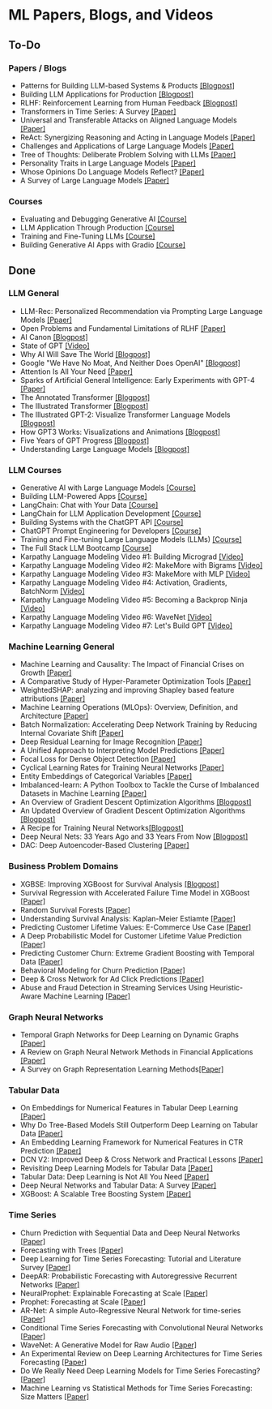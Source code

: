 # ML Papers, Blogs, and Videos

## To-Do
### Papers / Blogs
* Patterns for Building LLM-based Systems & Products [[Blogpost]](https://eugeneyan.com/writing/llm-patterns/)
* Building LLM Applications for Production [[Blogpost]](https://huyenchip.com/2023/04/11/llm-engineering.html)
* RLHF: Reinforcement Learning from Human Feedback [[Blogpost]](https://huyenchip.com/2023/05/02/rlhf.html)
* Transformers in Time Series: A Survey [[Paper]](https://arxiv.org/abs/2202.07125)
* Universal and Transferable Attacks on Aligned Language Models [[Paper]](https://llm-attacks.org)
* ReAct: Synergizing Reasoning and Acting in Language Models [[Paper]](https://arxiv.org/abs/2210.03629)
* Challenges and Applications of Large Language Models [[Paper]](https://arxiv.org/abs/2307.10169)
* Tree of Thoughts: Deliberate Problem Solving with LLMs [[Paper]](https://arxiv.org/abs/2305.10601)
* Personality Traits in Large Language Models [[Paper]](https://arxiv.org/abs/2307.00184)
* Whose Opinions Do Language Models Reflect? [[Paper]](https://arxiv.org/abs/2303.17548)
* A Survey of Large Language Models [[Paper]](https://arxiv.org/abs/2303.18223)

### Courses
* Evaluating and Debugging Generative AI [[Course]](https://www.deeplearning.ai/short-courses/evaluating-debugging-generative-ai/)
* LLM Application Through Production [[Course]](https://www.edx.org/course/large-language-models-application-through-production)
* Training and Fine-Tuning LLMs [[Course]](https://www.wandb.courses/courses/training-fine-tuning-LLMs)
* Building Generative AI Apps with Gradio [[Course]](https://www.deeplearning.ai/short-courses/building-generative-ai-applications-with-gradio/)

## Done
### LLM General
* LLM-Rec: Personalized Recommendation via Prompting Large Language Models [[Ppaer]](https://arxiv.org/abs/2307.15780)
* Open Problems and Fundamental Limitations of RLHF [[Paper]](https://arxiv.org/abs/2307.15217)
* AI Canon [[Blogpost]](https://a16z.com/2023/05/25/ai-canon/)
* State of GPT [[Video]](https://youtu.be/bZQun8Y4L2A)
* Why AI Will Save The World [[Blogpost]](https://a16z.com/2023/06/06/ai-will-save-the-world/)
* Google "We Have No Moat, And Neither Does OpenAI" [[Blogpost]](https://www.semianalysis.com/p/google-we-have-no-moat-and-neither)
* Attention Is All Your Need [[Paper]](https://arxiv.org/abs/1706.03762)
* Sparks of Artificial General Intelligence: Early Experiments with GPT-4 [[Paper]](https://arxiv.org/pdf/2303.12712.pdf)
* The Annotated Transformer [[Blogpost]](http://nlp.seas.harvard.edu/annotated-transformer/)
* The Illustrated Transformer [[Blogpost]](https://jalammar.github.io/illustrated-transformer/)
* The Illustrated GPT-2: Visualize Transformer Language Models [[Blogpost]](https://jalammar.github.io/illustrated-gpt2/)
* How GPT3 Works: Visualizations and Animations [[Blogpost]](https://jalammar.github.io/how-gpt3-works-visualizations-animations/)
* Five Years of GPT Progress [[Blogpost]](https://finbarr.ca/five-years-of-gpt-progress/)
* Understanding Large Language Models [[Blogpost]](https://magazine.sebastianraschka.com/p/understanding-large-language-models)

### LLM Courses
* Generative AI with Large Language Models [[Course]](https://www.coursera.org/learn/generative-ai-with-llms)
* Building LLM-Powered Apps [[Course]](https://www.wandb.courses/courses/building-llm-powered-apps)
* LangChain: Chat with Your Data [[Course]](https://www.deeplearning.ai/short-courses/langchain-chat-with-your-data/)
* LangChain for LLM Application Development [[Course]](https://www.deeplearning.ai/short-courses/langchain-for-llm-application-development/)
* Building Systems with the ChatGPT API [[Course]](https://www.deeplearning.ai/short-courses/building-systems-with-chatgpt/)
* ChatGPT Prompt Engineering for Developers [[Course]](https://www.deeplearning.ai/short-courses/chatgpt-prompt-engineering-for-developers/)
* Training and Fine-tuning Large Language Models (LLMs) [[Course]](https://www.wandb.courses/courses/training-fine-tuning-LLMs)
* The Full Stack LLM Bootcamp [[Course]](https://fullstackdeeplearning.com/llm-bootcamp/spring-2023/)
* Karpathy Language Modeling Video #1: Building Micrograd [[Video]](https://youtu.be/VMj-3S1tku0)
* Karpathy Language Modeling Video #2: MakeMore with Bigrams [[Video]](https://youtu.be/PaCmpygFfXo)
* Karpathy Language Modeling Video #3: MakeMore with MLP [[Video]](https://youtu.be/TCH_1BHY58I)
* Karpathy Language Modeling Video #4: Activation, Gradients, BatchNorm [[Video]](https://youtu.be/P6sfmUTpUmc)
* Karpathy Language Modeling Video #5: Becoming a Backprop Ninja [[Video]](https://youtu.be/q8SA3rM6ckI)
* Karpathy Language Modeling Video #6: WaveNet [[Video]](https://youtu.be/t3YJ5hKiMQ0)
* Karpathy Language Modeling Video #7: Let's Build GPT [[Video]](https://youtu.be/kCc8FmEb1nY)

### Machine Learning General
* Machine Learning and Causality: The Impact of Financial Crises on Growth [[Paper]](shorturl.at/izFMR)
* A Comparative Study of Hyper-Parameter Optimization Tools [[Paper]](https://arxiv.org/abs/2201.06433)
* WeightedSHAP: analyzing and improving Shapley based feature attributions [[Paper]](https://arxiv.org/abs/2209.13429)
* Machine Learning Operations (MLOps): Overview, Definition, and Architecture [[Paper]](https://arxiv.org/abs/2205.02302)
* Batch Normalization: Accelerating Deep Network Training by Reducing Internal Covariate Shift [[Paper]](https://arxiv.org/abs/1502.03167)
* Deep Residual Learning for Image Recognition [[Paper]](https://arxiv.org/abs/1512.03385)
* A Unified Approach to Interpreting Model Predictions [[Paper]](https://arxiv.org/abs/1705.07874)
* Focal Loss for Dense Object Detection [[Paper]](https://arxiv.org/abs/1708.02002)
* Cyclical Learning Rates for Training Neural Networks [[Paper]](https://arxiv.org/abs/1506.01186)
* Entity Embeddings of Categorical Variables [[Paper]](https://arxiv.org/abs/1604.06737)
* Imbalanced-learn: A Python Toolbox to Tackle the Curse of Imbalanced Datasets in Machine Learning [[Paper]](https://arxiv.org/abs/1609.06570)
* An Overview of Gradient Descent Optimization Algorithms [[Blogpost]](https://ruder.io/optimizing-gradient-descent/)
* An Updated Overview of Gradient Descent Optimization Algorithms [[Blogpost]](https://johnchenresearch.github.io/demon/)
* A Recipe for Training Neural Networks[[Blogpost]](https://karpathy.github.io/2019/04/25/recipe/)
* Deep Neural Nets: 33 Years Ago and 33 Years From Now [[Blogpost]](https://karpathy.github.io/2022/03/14/lecun1989/)
* DAC: Deep Autoencoder-Based Clustering [[Paper]](https://arxiv.org/abs/2102.07472)

### Business Problem Domains
* XGBSE: Improving XGBoost for Survival Analysis [[Blogpost]](https://towardsdatascience.com/xgbse-improving-xgboost-for-survival-analysis-393d47f1384a)
* Survival Regression with Accelerated Failure Time Model in XGBoost [[Paper]](https://arxiv.org/abs/2006.04920)
* Random Survival Forests [[Paper]](https://arxiv.org/abs/0811.1645)
* Understanding Survival Analysis: Kaplan-Meier Estiamte [[Paper]](https://www.ncbi.nlm.nih.gov/pmc/articles/PMC3059453/)
* Predicting Customer Lifetime Values: E-Commerce Use Case [[Paper]](https://arxiv.org/abs/2102.05771)
* A Deep Probabilistic Model for Customer Lifetime Value Prediction [[Paper]](https://arxiv.org/abs/1912.07753)
* Predicting Customer Churn: Extreme Gradient Boosting with Temporal Data [[Paper]](https://arxiv.org/abs/1802.03396)
* Behavioral Modeling for Churn Prediction [[Paper]](https://arxiv.org/abs/1512.06430)
* Deep & Cross Network for Ad Click Predictions [[Paper]](https://arxiv.org/abs/1708.05123)
* Abuse and Fraud Detection in Streaming Services Using Heuristic-Aware Machine Learning [[Paper]](https://arxiv.org/abs/2203.02124)

### Graph Neural Networks
* Temporal Graph Networks for Deep Learning on Dynamic Graphs [[Paper]](https://arxiv.org/abs/2006.10637)
* A Review on Graph Neural Network Methods in Financial Applications [[Paper]](https://arxiv.org/abs/2111.15367)
* A Survey on Graph Representation Learning Methods[[Paper]](https://arxiv.org/abs/2204.01855v2)

### Tabular Data
* On Embeddings for Numerical Features in Tabular Deep Learning [[Paper]](https://arxiv.org/abs/2203.05556)
* Why Do Tree-Based Models Still Outperform Deep Learning on Tabular Data [[Paper]](https://arxiv.org/abs/2207.08815)
* An Embedding Learning Framework for Numerical Features in CTR Prediction [[Paper]](https://arxiv.org/abs/2012.08986)
* DCN V2: Improved Deep & Cross Network and Practical Lessons [[Paper]](https://arxiv.org/abs/2008.13535)
* Revisiting Deep Learning Models for Tabular Data [[Paper]](https://arxiv.org/abs/2106.11959)
* Tabular Data: Deep Learning is Not All You Need [[Paper]](https://arxiv.org/abs/2106.03253?source=mlcontests)
* Deep Neural Networks and Tabular Data: A Survey [[Paper]](https://arxiv.org/abs/2110.01889)
* XGBoost: A Scalable Tree Boosting System [[Paper]](https://arxiv.org/abs/1603.02754)

### Time Series
* Churn Prediction with Sequential Data and Deep Neural Networks [[Paper]](https://arxiv.org/abs/1909.11114)
* Forecasting with Trees [[Paper]](https://www.sciencedirect.com/science/article/pii/S0169207021001679)
* Deep Learning for Time Series Forecasting: Tutorial and Literature Survey [[Paper]](https://arxiv.org/abs/2004.10240)
* DeepAR: Probabilistic Forecasting with Autoregressive Recurrent Networks [[Paper]](https://arxiv.org/abs/1704.04110)
* NeuralProphet: Explainable Forecasting at Scale [[Paper]](https://arxiv.org/abs/2111.15397)
* Prophet: Forecasting at Scale [[Paper]](https://peerj.com/preprints/3190.pdf)
* AR-Net: A simple Auto-Regressive Neural Network for time-series [[Paper]](https://arxiv.org/abs/1911.12436)
* Conditional Time Series Forecasting with Convolutional Neural Networks [[Paper]](https://arxiv.org/abs/1703.04691)
* WaveNet: A Generative Model for Raw Audio [[Paper]](https://arxiv.org/abs/1609.03499)
* An Experimental Review on Deep Learning Architectures for Time Series Forecasting [[Paper]](https://arxiv.org/abs/2103.12057)
* Do We Really Need Deep Learning Models for Time Series Forecasting? [[Paper]](https://arxiv.org/abs/2101.02118)
* Machine Learning vs Statistical Methods for Time Series Forecasting: Size Matters [[Paper]](https://arxiv.org/abs/1909.13316)
